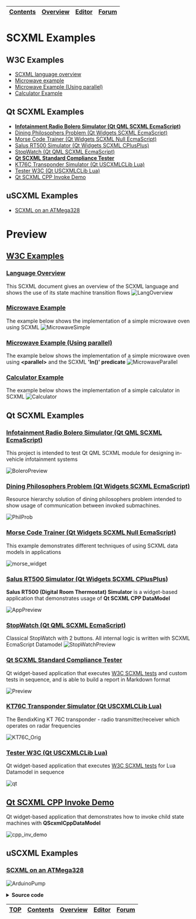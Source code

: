 | [Contents](../README.md#table-of-contents) | [Overview](../README.md#scxml-overview) | [Editor](https://alexzhornyak.github.io/ScxmlEditor-Tutorial/) | [Forum](https://github.com/alexzhornyak/SCXML-tutorial/discussions) |
|---|---|---|---|

# SCXML Examples

## W3C Examples
- [SCXML language overview](#language-overview)
- [Microwave example](#microwave-example)
- [Microwave Example (Using parallel)](#microwave-example-using-parallel)
- [Calculator Example](#calculator-example)

## Qt SCXML Examples
- **[Infotainment Radio Bolero Simulator (Qt QML SCXML EcmaScript)](Qt/SkodaBoleroInfotainment)**
- [Dining Philosophers Problem (Qt Widgets SCXML EcmaScript)](Qt/DiningPhilosophers)
- [Morse Code Trainer (Qt Widgets SCXML Null EcmaScript)](Qt/Morse)
- [Salus RT500 Simulator (Qt Widgets SCXML CPlusPlus)](https://github.com/alexzhornyak/Salus-RT500-Simulator)
- [StopWatch (Qt QML SCXML EcmaScript)](Qt/StopWatch)
- **[Qt SCXML Standard Compliance Tester](Qt/TesterW3C)**
- [KT76C Transponder Simulator (Qt USCXMLCLib Lua)](https://github.com/alexzhornyak/UscxmlCLib/tree/master/Examples/Qt/KT76CSim)
- [Tester W3C (Qt USCXMLCLib Lua)](https://github.com/alexzhornyak/UscxmlCLib/tree/master/Examples/Qt/TesterW3C)
- [Qt SCXML CPP Invoke Demo](Qt/TestInvokeCpp)

## uSCXML Examples
- [SCXML on an ATMega328](http://tklab-tud.github.io/uscxml/embedded.html)

# Preview
## [W3C Examples](https://www.w3.org/TR/scxml/#Examples)
### [Language Overview](https://www.w3.org/TR/scxml/#N11608)
This SCXML document gives an overview of the SCXML language and shows the use of its state machine transition flows
![LangOverview](../Images/W3C_LanguageOverview.gif)

### [Microwave Example](https://www.w3.org/TR/scxml/#N11619)
The example below shows the implementation of a simple microwave oven using SCXML
![MicrowaveSimple](../Images/6%20-%20Microwave%20Owen.gif)

### [Microwave Example (Using parallel)](https://www.w3.org/TR/scxml/#MicrowaveParallel)
The example below shows the implementation of a simple microwave oven using **\<parallel\>** and the SCXML **'In()' predicate**
![MicrowaveParallel](../Images/microwave_owen_parallel.gif)

### [Calculator Example](https://www.w3.org/TR/scxml/#N11630)
The example below shows the implementation of a simple calculator in SCXML
![Calculator](https://user-images.githubusercontent.com/18611095/46285473-4774ec00-c584-11e8-9c0a-003b5998fd2e.png)

## Qt SCXML Examples
### [Infotainment Radio Bolero Simulator (Qt QML SCXML EcmaScript)](Qt/SkodaBoleroInfotainment)
This project is intended to test Qt QML SCXML module for designing in-vehicle infotainment systems

![BoleroPreview](Qt/SkodaBoleroInfotainment/Qml/Images/BoleroPreview.gif)

### [Dining Philosophers Problem (Qt Widgets SCXML EcmaScript)](Qt/DiningPhilosophers)
Resource hierarchy solution of dining philosophers problem intended to show usage of communication between invoked submachines.

![PhilProb](../Images/DiningPhilosophers_Img.gif)

### [Morse Code Trainer (Qt Widgets SCXML Null EcmaScript)](Qt/Morse)
This example demonstrates different techniques of using SCXML data models in applications

![morse_widget](../Images/morse.gif)

### [Salus RT500 Simulator (Qt Widgets SCXML CPlusPlus)](https://github.com/alexzhornyak/Salus-RT500-Simulator)
**Salus RT500 (Digital Room Thermostat) Simulator** is a widget-based application that demonstrates usage of **Qt SCXML CPP DataModel**

![AppPreview](https://raw.githubusercontent.com/alexzhornyak/Salus-RT500-Simulator/master/Images/SalusPreview.gif)

### [StopWatch (Qt QML SCXML EcmaScript)](Qt/StopWatch)
Classical StopWatch with 2 buttons. All internal logic is written with SCXML EcmaScript Datamodel
![StopWatchPreview](../Images/StopWatchScxml.gif)

### [Qt SCXML Standard Compliance Tester](Qt/TesterW3C)
Qt widget-based application that executes [W3C SCXML tests](https://www.w3.org/Voice/2013/scxml-irp/) and custom tests in sequence, and is able to build a report in Markdown format

![Preview](../Images/QtScxmlTesterPreview.gif)

### [KT76C Transponder Simulator (Qt USCXMLCLib Lua)](https://github.com/alexzhornyak/UscxmlCLib/tree/master/Examples/Qt/KT76CSim)
The BendixKing KT 76C transponder - radio transmitter/receiver which operates on radar frequencies

![KT76C_Orig](https://raw.githubusercontent.com/alexzhornyak/UscxmlCLib/master/Examples/Images/KT76C_Orig.gif)

### [Tester W3C (Qt USCXMLCLib Lua)](https://github.com/alexzhornyak/UscxmlCLib/tree/master/Examples/Qt/TesterW3C)
Qt widget-based application that executes [W3C SCXML tests](https://www.w3.org/Voice/2013/scxml-irp/) for Lua Datamodel in sequence

![qt](https://raw.githubusercontent.com/alexzhornyak/UscxmlCLib/master/Examples/Images/TesterW3CQt.png)

## [Qt SCXML CPP Invoke Demo](Qt/TestInvokeCpp)
Qt widget-based application that demonstrates how to invoke child state machines with **QScxmlCppDataModel**

![cpp_inv_demo](../Images/qt_scxml_cpp_demo.gif)

## uSCXML Examples
### [SCXML on an ATMega328](http://tklab-tud.github.io/uscxml/embedded.html)
![ArduinoPump](../Images/ArduinoWaterPump.png)

<details><summary><b>Source code</b></summary>
<p>
  
```xml
<scxml datamodel="native" initial="dark" name="ScxmlWaterPump" version="1.0" xmlns="http://www.w3.org/2005/07/scxml"><!--we provide the datamodel inline in the scaffolding-->
	<script><![CDATA[pinMode(LED, OUTPUT);
for (char i = 0; i < 4; ++i) {
  pinMode(pump[i], OUTPUT);
  digitalWrite(pump[i], PUMP_OFF);
  bed[i].set_CS_AutocaL_Millis(0xFFFFFFFF);
}]]>
	</script>
	<state id="dark"><!--it is too dark to water flowers--><!--start to take measurements and activate single pumps if too dry-->
		<onentry>
			<script><![CDATA[for (char i = 0; i < 4; ++i) {
  digitalWrite(pump[i], PUMP_OFF);
}]]>
			</script>
		</onentry>
		<transition cond="_event-&gt;data.light &gt; LIGHT_THRES" event="light" target="light"/>
	</state>
	<state id="light"><!--delivers events for all the capsense measurements-->
		<invoke id="cap" type="capsense"/>
		<transition cond="_event-&gt;data.light &lt; LIGHT_THRES" event="light" target="dark"/>
		<state id="idle">
			<transition cond="soil[0] &lt; 0 &amp;&amp;
soil[0] &lt;= soil[1] &amp;&amp;
soil[0] &lt;= soil[2] &amp;&amp;
soil[0] &lt;= soil[3]" event="pump" target="pump1"/>
			<transition cond="soil[1] &lt; 0 &amp;&amp;
soil[1] &lt;= soil[0] &amp;&amp;
soil[1] &lt;= soil[2] &amp;&amp;
soil[1] &lt;= soil[3]" event="pump" target="pump2"/>
			<transition cond="soil[2] &lt; 0 &amp;&amp;
soil[2] &lt;= soil[0] &amp;&amp;
soil[2] &lt;= soil[1] &amp;&amp;
soil[2] &lt;= soil[3]" event="pump" target="pump3"/>
			<transition cond="soil[3] &lt; 0 &amp;&amp;
soil[3] &lt;= soil[0] &amp;&amp;
soil[3] &lt;= soil[1] &amp;&amp;
soil[3] &lt;= soil[2]" event="pump" target="pump4"/>
		</state>
		<state id="pumping">
			<onentry>
				<send delay="8000ms" event="idle"/>
			</onentry>
			<transition event="idle" target="idle"/>
			<state id="pump1">
				<invoke id="1" type="pump"/>
			</state>
			<state id="pump2">
				<invoke id="2" type="pump"/>
			</state>
			<state id="pump3">
				<invoke id="3" type="pump"/>
			</state>
			<state id="pump4">
				<invoke id="4" type="pump"/>
			</state>
		</state>
	</state>
</scxml>
```

</p></details>

| [TOP](#scxml-examples) | [Contents](../README.md#table-of-contents) | [Overview](../README.md#scxml-overview) | [Editor](https://alexzhornyak.github.io/ScxmlEditor-Tutorial/) | [Forum](https://github.com/alexzhornyak/SCXML-tutorial/discussions) |
|---|---|---|---|---|
